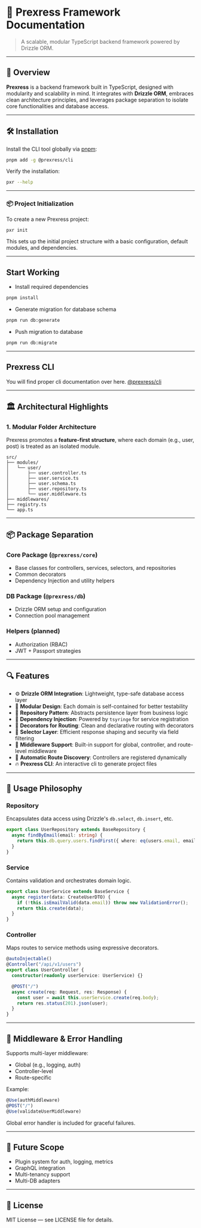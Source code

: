 # 🧱 Prexress Framework Documentation

> A scalable, modular TypeScript backend framework powered by Drizzle ORM.

---

## 🧠 Overview

**Prexress** is a backend framework built in TypeScript, designed with modularity and scalability in mind. It integrates with **Drizzle ORM**, embraces clean architecture principles, and leverages package separation to isolate core functionalities and database access.

---

## 🛠️ Installation

Install the CLI tool globally via [pnpm](https://pnpm.io):

```bash
pnpm add -g @prexress/cli
```

Verify the installation:

```bash
pxr --help
```

---

### 📦 Project Initialization

To create a new Prexress project:

```bash
pxr init
```

This sets up the initial project structure with a basic configuration, default modules, and dependencies.

---

## Start Working

- Install required dependencies

```bash
pnpm install
```

- Generate migration for database schema

```bash
pnpm run db:generate
```

- Push migration to database

```bash
pnpm run db:migrate
```

---

## Prexress CLI

You will find proper cli documentation over here.
[@prexress/cli](./packages/cli/README.md)

---

## 🏛️ Architectural Highlights

### 1. Modular Folder Architecture

Prexress promotes a **feature-first structure**, where each domain (e.g., user, post) is treated as an isolated module.

```
src/
├── modules/
│   └── user/
│       ├── user.controller.ts
│       ├── user.service.ts
│       ├── user.schema.ts
│       ├── user.repository.ts
│       └── user.middleware.ts
├── middlewares/
├── registry.ts
└── app.ts
```

---

## 📦 Package Separation

### Core Package (`@prexress/core`)

- Base classes for controllers, services, selectors, and repositories
- Common decorators
- Dependency Injection and utility helpers

### DB Package (`@prexress/db`)

- Drizzle ORM setup and configuration
- Connection pool management

### Helpers (planned)

- Authorization (RBAC)
- JWT + Passport strategies

---

## 🔍 Features

- ⚙️ **Drizzle ORM Integration**: Lightweight, type-safe database access layer
- 🧩 **Modular Design**: Each domain is self-contained for better testability
- 🧱 **Repository Pattern**: Abstracts persistence layer from business logic
- 💉 **Dependency Injection**: Powered by `tsyringe` for service registration
- 🧼 **Decorators for Routing**: Clean and declarative routing with decorators
- 🧵 **Selector Layer**: Efficient response shaping and security via field filtering
- 🔐 **Middleware Support**: Built-in support for global, controller, and route-level middleware
- 🚀 **Automatic Route Discovery**: Controllers are registered dynamically
- 🔥 **Prexress CLI**: An interactive cli to generate project files

---

## 🧠 Usage Philosophy

### Repository

Encapsulates data access using Drizzle's `db.select`, `db.insert`, etc.

```ts
export class UserRepository extends BaseRepository {
  async findByEmail(email: string) {
    return this.db.query.users.findFirst({ where: eq(users.email, email) });
  }
}
```

### Service

Contains validation and orchestrates domain logic.

```ts
export class UserService extends BaseService {
  async register(data: CreateUserDTO) {
    if (!this.isEmailValid(data.email)) throw new ValidationError();
    return this.create(data);
  }
}
```

### Controller

Maps routes to service methods using expressive decorators.

```ts
@autoInjectable()
@Controller("/api/v1/users")
export class UserController {
  constructor(readonly userService: UserService) {}

  @POST("/")
  async create(req: Request, res: Response) {
    const user = await this.userService.create(req.body);
    return res.status(201).json(user);
  }
}
```

---

## 🔐 Middleware & Error Handling

Supports multi-layer middleware:

- Global (e.g., logging, auth)
- Controller-level
- Route-specific

Example:

```ts
@Use(authMiddleware)
@POST("/")
@Use(validateUserMiddleware)
```

Global error handler is included for graceful failures.

---

## 🔮 Future Scope

- Plugin system for auth, logging, metrics
- GraphQL integration
- Multi-tenancy support
- Multi-DB adapters

---

## 📄 License

MIT License — see LICENSE file for details.
